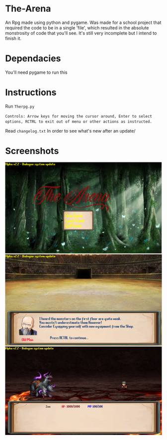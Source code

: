 # The-Arena
An Rpg made using python and pygame.
Was made for a school project that required the code to be in a single 'file', which resulted in the absolute monstrosity of code that you'll see. It's still very incomplete but I intend to finish it.

# Dependacies
You'll need pygame to run this

# Instructions
Run `Therpg.py` 

`Controls: Arrow keys for moving the cursor around, Enter to select options, RCTRL to exit out of menu or other actions as instructed.`

Read `changelog.txt` In order to see what's new after an update/
# Screenshots
![Screenshot](screenshots/pic1.PNG)
![Screenshot2](screenshots/pic2.PNG)
![Gif](screenshots/battle.gif)
